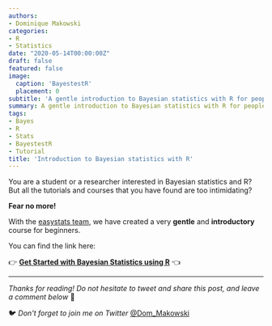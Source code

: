 ```yaml
---
authors:
- Dominique Makowski
categories:
- R
- Statistics
date: "2020-05-14T00:00:00Z"
draft: false
featured: false
image:
  caption: 'BayestestR'
  placement: 0
subtitle: 'A gentle introduction to Bayesian statistics with R for people not familiar with any of these.'
summary: A gentle introduction to Bayesian statistics with R for people not familiar with any of these.
tags:
- Bayes
- R
- Stats
- BayestestR
- Tutorial
title: 'Introduction to Bayesian statistics with R'
---
```



You are a student or a researcher interested in Bayesian statistics and R? But all the tutorials and courses that you have found are too intimidating?

**Fear no more!**

With the [easystats team](https://github.com/easystats/easystats), we have created a very **gentle** and **introductory** course for beginners.

You can find the link here:

👉 [**Get Started with Bayesian Statistics using R**](https://easystats.github.io/bayestestR/articles/bayestestR.html) 👈

---

*Thanks for reading! Do not hesitate to tweet and share this post, and leave a comment below* :hugs:

🐦 *Don't forget to join me on Twitter* [@Dom_Makowski](https://twitter.com/Dom_Makowski)
